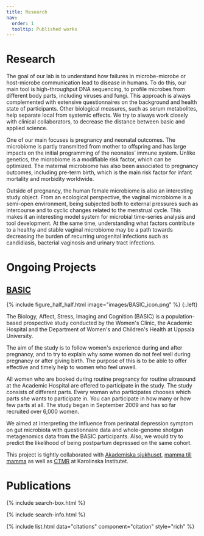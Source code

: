 ```yaml
---
title: Research
nav:
  order: 1
  tooltip: Published works
---
```


# <i class="fas fa-microscope"></i>Research
The goal of our lab is to understand how failures in microbe-microbe or host-microbe communication lead to disease in humans. To do this, our main tool is high-throughput DNA sequencing, to profile microbes from different body parts, including viruses and fungi. This approach is always complemented with extensive questionnaires on the background and health state of participants. Other biological measures, such as serum metabolites, help separate local from systemic effects. We try to always work closely with clinical collaborators, to decrease the distance between basic and applied science.

One of our main focuses is pregnancy and neonatal outcomes. The microbiome is partly transmitted from mother to offspring and has large impacts on the initial programming of the neonates’ immune system. Unlike genetics, the microbiome is a modifiable risk factor, which can be optimized. The maternal microbiome has also been associated to pregnancy outcomes, including pre-term birth, which is the main risk factor for infant mortality and morbidity worldwide.

Outside of pregnancy, the human female microbiome is also an interesting study object. From an ecological perspective, the vaginal microbiome is a semi-open environment, being subjected both to external pressures such as intercourse and to cyclic changes related to the menstrual cycle. This makes it an interesting model system for microbial time-series analysis and tool development. At the same time, understanding what factors contribute to a healthy and stable vaginal microbiome may be a path towards decreasing the burden of recurring urogenital infections such as candidiasis, bacterial vaginosis and urinary tract infections.

# <i class="fas fa-microscope"></i>Ongoing Projects

## [BASIC](https://www.basicstudie.se/)

{% include figure_half_half.html image="images/BASIC_icon.png" %}
{:.left}

The Biology, Affect, Stress, Imaging and Cognition (BASIC) is a population-based prospective study conducted by the Women's Clinic, the Academic Hospital and the Department of Women's and Children's Health at Uppsala University.  

The aim of the study is to follow women's experience during and after pregnancy, and to try to explain why some women do not feel well during pregnancy or after giving birth. The purpose of this is to be able to offer effective and timely help to women who feel unwell.

All women who are booked during routine pregnancy for routine ultrasound at the Academic Hospital are offered to participate in the study. The study consists of different parts. Every woman who participates chooses which parts she wants to participate in. You can participate in how many or how few parts at all. The study began in September 2009 and has so far recruited over 6,000 women.

We aimed at interpreting the influence from perinatal depression symptom on gut microbiota with questionnaire data and whole-genome shotgun metagenomics data from the BASIC participants. Also, we would try to predict the likelihood of being postpartum depressed on the same cohort.

This project is tightly collaborated with [Akademiska sjukhuset](https://www.akademiska.se/), [mamma till mamma](https://mammatillmamma.com/) as well as [CTMR](https://ki.se/en/mtc/centre-for-translational-microbiome-research-ctmr) at Karolinska Institutet.

# <i class="far fa-newspaper"></i>Publications

{% include search-box.html %}

{% include search-info.html %}

{% include list.html data="citations" component="citation" style="rich" %}
